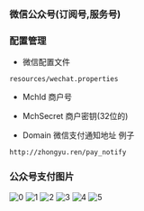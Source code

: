 ### 微信公众号(订阅号,服务号)

### 配置管理
* 微信配置文件
```
resources/wechat.properties
```
* MchId 商户号

* MchSecret 商户密钥(32位的)

* Domain 微信支付通知地址
例子
```
http://zhongyu.ren/pay_notify
```

### 公众号支付图片
![0](http://oiz6ikqle.bkt.clouddn.com/2017/3/15wechat-pay-0.PNG)
![1](http://oiz6ikqle.bkt.clouddn.com/2017/3/15wechat-pay-1.PNG)
![2](http://oiz6ikqle.bkt.clouddn.com/2017/3/15wechat-pay-2.PNG)
![3](http://oiz6ikqle.bkt.clouddn.com/2017/3/15wechat-pay-3.PNG)
![4](http://oiz6ikqle.bkt.clouddn.com/2017/3/15wechat-pay-4.PNG)
![5](http://oiz6ikqle.bkt.clouddn.com/2017/3/15wechat-pay-5.PNG)